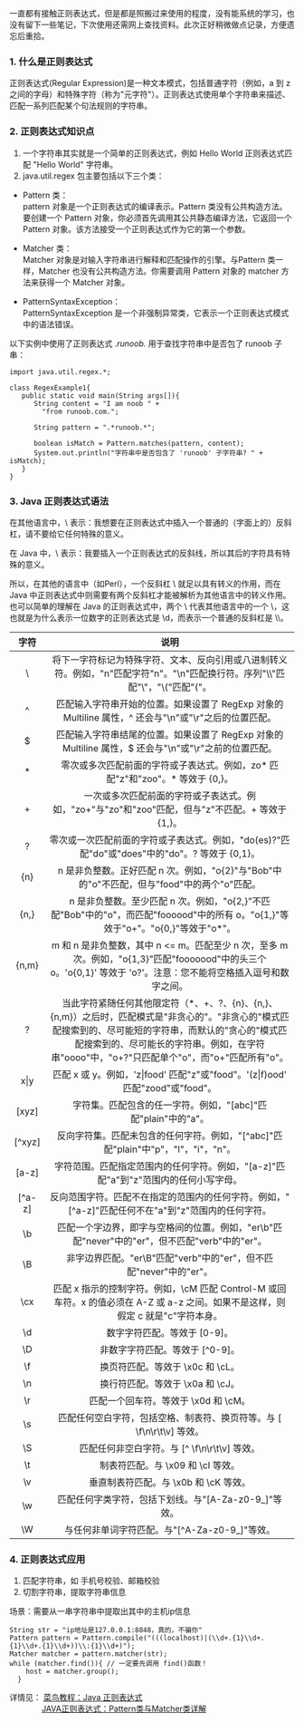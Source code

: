 一直都有接触正则表达式，但是都是照搬过来使用的程度，没有能系统的学习，也没有留下一些笔记，下次使用还需网上查找资料。此次正好稍微做点记录，方便遗忘后重拾。

### 1. 什么是正则表达式
正则表达式(Regular Expression)是一种文本模式，包括普通字符（例如，a 到 z 之间的字母）和特殊字符（称为"元字符"）。正则表达式使用单个字符串来描述、匹配一系列匹配某个句法规则的字符串。

### 2. 正则表达式知识点
1. 一个字符串其实就是一个简单的正则表达式，例如 Hello World 正则表达式匹配 "Hello World" 字符串。  
2. java.util.regex 包主要包括以下三个类：
- Pattern 类：  
pattern 对象是一个正则表达式的编译表示。Pattern 类没有公共构造方法。要创建一个 Pattern 对象，你必须首先调用其公共静态编译方法，它返回一个 Pattern 对象。该方法接受一个正则表达式作为它的第一个参数。

- Matcher 类：  
Matcher 对象是对输入字符串进行解释和匹配操作的引擎。与Pattern 类一样，Matcher 也没有公共构造方法。你需要调用 Pattern 对象的 matcher 方法来获得一个 Matcher 对象。

- PatternSyntaxException：  
PatternSyntaxException 是一个非强制异常类，它表示一个正则表达式模式中的语法错误。

以下实例中使用了正则表达式 .*runoob.* 用于查找字符串中是否包了 runoob 子串：
```
import java.util.regex.*;
 
class RegexExample1{
   public static void main(String args[]){
      String content = "I am noob " +
        "from runoob.com.";
 
      String pattern = ".*runoob.*";
 
      boolean isMatch = Pattern.matches(pattern, content);
      System.out.println("字符串中是否包含了 'runoob' 子字符串? " + isMatch);
   }
}
```

### 3. Java 正则表达式语法
在其他语言中，\\ 表示：我想要在正则表达式中插入一个普通的（字面上的）反斜杠，请不要给它任何特殊的意义。 

在 Java 中，\\ 表示：我要插入一个正则表达式的反斜线，所以其后的字符具有特殊的意义。 

所以，在其他的语言中（如Perl），一个反斜杠 \ 就足以具有转义的作用，而在 Java 中正则表达式中则需要有两个反斜杠才能被解析为其他语言中的转义作用。也可以简单的理解在 Java 的正则表达式中，两个 \\ 代表其他语言中的一个 \，这也就是为什么表示一位数字的正则表达式是 \\d，而表示一个普通的反斜杠是 \\\\。

字符 | 说明
 :-: |  :-: 
\ | 将下一字符标记为特殊字符、文本、反向引用或八进制转义符。例如，"n"匹配字符"n"。"\n"匹配换行符。序列"\\\\"匹配"\\"，"\\("匹配"("。
^ | 匹配输入字符串开始的位置。如果设置了 RegExp 对象的 Multiline 属性，^ 还会与"\n"或"\r"之后的位置匹配。
$ | 匹配输入字符串结尾的位置。如果设置了 RegExp 对象的 Multiline 属性，$ 还会与"\n"或"\r"之前的位置匹配。
* | 零次或多次匹配前面的字符或子表达式。例如，zo* 匹配"z"和"zoo"。* 等效于 {0,}。
\+ | 一次或多次匹配前面的字符或子表达式。例如，"zo+"与"zo"和"zoo"匹配，但与"z"不匹配。+ 等效于 {1,}。
? | 零次或一次匹配前面的字符或子表达式。例如，"do(es)?"匹配"do"或"does"中的"do"。? 等效于 {0,1}。
{n} | n 是非负整数。正好匹配 n 次。例如，"o{2}"与"Bob"中的"o"不匹配，但与"food"中的两个"o"匹配。
{n,} | n 是非负整数。至少匹配 n 次。例如，"o{2,}"不匹配"Bob"中的"o"，而匹配"foooood"中的所有 o。"o{1,}"等效于"o+"。"o{0,}"等效于"o*"。
{n,m} | m 和 n 是非负整数，其中 n <= m。匹配至少 n 次，至多 m 次。例如，"o{1,3}"匹配"fooooood"中的头三个 o。'o{0,1}' 等效于 'o?'。注意：您不能将空格插入逗号和数字之间。
? | 当此字符紧随任何其他限定符（*、+、?、{n}、{n,}、{n,m}）之后时，匹配模式是"非贪心的"。"非贪心的"模式匹配搜索到的、尽可能短的字符串，而默认的"贪心的"模式匹配搜索到的、尽可能长的字符串。例如，在字符串"oooo"中，"o+?"只匹配单个"o"，而"o+"匹配所有"o"。
x\|y | 匹配 x 或 y。例如，'z\|food' 匹配"z"或"food"。'(z\|f)ood' 匹配"zood"或"food"。
[xyz] | 字符集。匹配包含的任一字符。例如，"[abc]"匹配"plain"中的"a"。
[^xyz] | 反向字符集。匹配未包含的任何字符。例如，"[^abc]"匹配"plain"中"p"，"l"，"i"，"n"。
[a-z] | 字符范围。匹配指定范围内的任何字符。例如，"[a-z]"匹配"a"到"z"范围内的任何小写字母。
[^a-z] | 反向范围字符。匹配不在指定的范围内的任何字符。例如，"[^a-z]"匹配任何不在"a"到"z"范围内的任何字符。
\b | 匹配一个字边界，即字与空格间的位置。例如，"er\b"匹配"never"中的"er"，但不匹配"verb"中的"er"。
\B | 非字边界匹配。"er\B"匹配"verb"中的"er"，但不匹配"never"中的"er"。
\cx | 匹配 x 指示的控制字符。例如，\cM 匹配 Control-M 或回车符。x 的值必须在 A-Z 或 a-z 之间。如果不是这样，则假定 c 就是"c"字符本身。
\d | 数字字符匹配。等效于 [0-9]。
\D | 非数字字符匹配。等效于 [^0-9]。
\f | 换页符匹配。等效于 \x0c 和 \cL。
\n | 换行符匹配。等效于 \x0a 和 \cJ。
\r | 匹配一个回车符。等效于 \x0d 和 \cM。
\s | 匹配任何空白字符，包括空格、制表符、换页符等。与 [ \f\n\r\t\v] 等效。
\S | 匹配任何非空白字符。与 [^ \f\n\r\t\v] 等效。
\t | 制表符匹配。与 \x09 和 \cI 等效。
\v | 垂直制表符匹配。与 \x0b 和 \cK 等效。
\w | 匹配任何字类字符，包括下划线。与"[A-Za-z0-9_]"等效。
\W | 与任何非单词字符匹配。与"[^A-Za-z0-9_]"等效。

### 4. 正则表达式应用
1. 匹配字符串，如 手机号校验、邮箱校验
2. 切割字符串，提取字符串信息

场景：需要从一串字符串中提取出其中的主机ip信息
```
String str = "ip地址是127.0.0.1:8848，真的，不骗你"
Pattern pattern = Pattern.compile("(((localhost)|(\\d+.{1}\\d+.{1}\\d+.{1}\\d+))\\:{1}\\d+)");
Matcher matcher = pattern.matcher(str);
while (matcher.find()){ // 一定要先调用 find()函数！
    host = matcher.group();
  }
```

详情见： [菜鸟教程：Java 正则表达式](https://www.runoob.com/java/java-regular-expressions.html)  
&emsp;&emsp; &emsp; &ensp;[JAVA正则表达式：Pattern类与Matcher类详解](https://www.cnblogs.com/ggjucheng/p/3423731.html)
